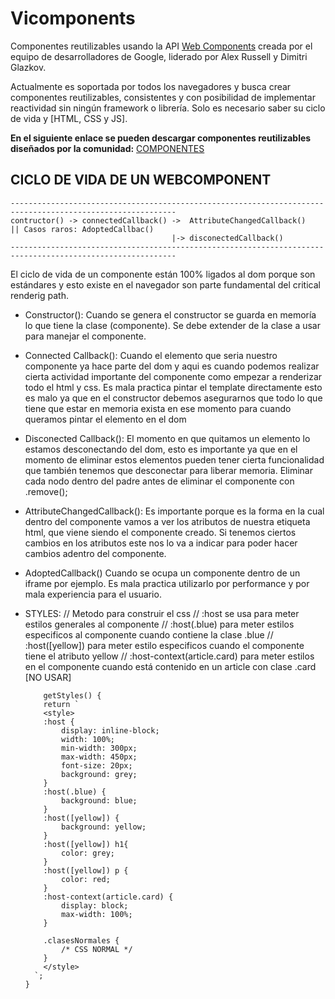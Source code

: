 # Vicomponents
Componentes reutilizables usando la API [Web Components](https://www.webcomponents.org/introduction) creada por el equipo de desarrolladores de Google, liderado por Alex Russell y Dimitri Glazkov.


Actualmente es soportada por todos los navegadores y busca crear componentes reutilizables, consistentes y con posibilidad de implementar reactividad sin ningún framework o librería. Solo es necesario saber su ciclo de vida y [HTML, CSS y JS].


**En el siguiente enlace se pueden descargar componentes reutilizables diseñados por la comunidad:**
[COMPONENTES](https://www.webcomponents.org/)

## CICLO DE VIDA DE UN WEBCOMPONENT
```
-----------------------------------------------------------------------------------------------------------
contructor() -> connectedCallback() ->  AttributeChangedCallback()    || Casos raros: AdoptedCallbac()
                                    |-> disconectedCallback()
-----------------------------------------------------------------------------------------------------------

```
El ciclo de vida de un componente están 100% ligados al dom porque son estándares y esto existe en el navegador son parte fundamental del critical renderig path.

* Constructor():
    Cuando se genera el constructor se guarda en memoría lo que tiene la clase (componente). Se debe extender de la clase a usar para manejar el componente.

* Connected Callback():
    Cuando el elemento que seria nuestro componente ya hace parte del dom y aqui es cuando podemos realizar cierta actividad importante del componente como empezar a renderizar todo el html y css.
    Es mala practica pintar el template directamente esto es malo ya que en el constructor debemos asegurarnos que todo lo que tiene que estar en memoria exista en ese momento para cuando queramos pintar el elemento en el dom

* Disconected Callback():
    El momento en que quitamos un elemento lo estamos desconectando del dom, esto es importante ya que en el momento de eliminar estos elementos pueden tener cierta funcionalidad que también tenemos que desconectar para liberar memoria.
    Eliminar cada nodo dentro del padre antes de eliminar el componente con .remove();

* AttributeChangedCallback():
    Es importante porque es la forma en la cual dentro del componente vamos a ver los atributos de nuestra etiqueta html, que viene siendo el componente creado. Si tenemos ciertos cambios en los atributos este nos lo va a indicar para poder hacer cambios adentro del componente.

* AdoptedCallback()
    Cuando se ocupa un componente dentro de un iframe por ejemplo. Es mala practica utilizarlo por performance y por mala experiencia para el usuario.
* STYLES:
    // Metodo para construir el css
    // :host se usa para meter estilos generales al componente
    // :host(.blue) para meter estilos especificos al componente cuando contiene la clase .blue
    // :host([yellow]) para meter estilo especificos cuando el componente tiene el atributo yellow
    // :host-context(article.card) para meter estilos en el componente cuando está contenido en un article con clase .card [NO USAR]
    ```<javascript>
        getStyles() {
        return `
        <style>
        :host {
            display: inline-block;
            width: 100%;
            min-width: 300px;
            max-width: 450px;
            font-size: 20px;
            background: grey;
        }
        :host(.blue) {
            background: blue; 
        }
        :host([yellow]) {
            background: yellow;
        }
        :host([yellow]) h1{
            color: grey;
        }
        :host([yellow]) p {
            color: red;
        }
        :host-context(article.card) {
            display: block;
            max-width: 100%;
        }

        .clasesNormales {
            /* CSS NORMAL */
        }
        </style>
      `;
    }
    ```